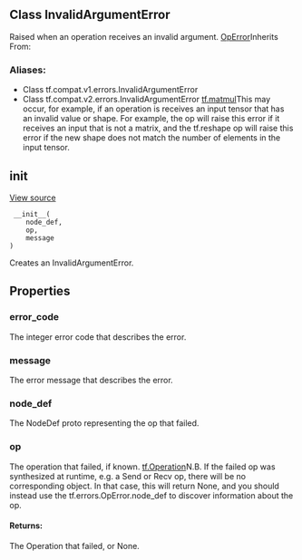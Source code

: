 ## Class InvalidArgumentError
Raised when an operation receives an invalid argument.
[OpError](https://tensorflow.google.cn/api_docs/python/tf/errors/OpError)Inherits From: 

### Aliases:
- Class tf.compat.v1.errors.InvalidArgumentError
- Class tf.compat.v2.errors.InvalidArgumentError
[tf.matmul](https://tensorflow.google.cn/api_docs/python/tf/linalg/matmul)This may occur, for example, if an operation is receives an input tensor that has an invalid value or shape. For example, the  op will raise this error if it receives an input that is not a matrix, and the tf.reshape op will raise this error if the new shape does not match the number of elements in the input tensor.

## __init__
[View source](https://github.com/tensorflow/tensorflow/blob/r2.0/tensorflow/python/framework/errors_impl.py#L266-L269)


```
 __init__(
    node_def,
    op,
    message
)
```
Creates an InvalidArgumentError.
## Properties
### error_code
The integer error code that describes the error.
### message
The error message that describes the error.
### node_def
The NodeDef proto representing the op that failed.
### op
The operation that failed, if known.
[tf.Operation](https://tensorflow.google.cn/api_docs/python/tf/Operation)N.B. If the failed op was synthesized at runtime, e.g. a Send or Recv op, there will be no corresponding  object. In that case, this will return None, and you should instead use the tf.errors.OpError.node_def to discover information about the op.

#### Returns:
The Operation that failed, or None.
